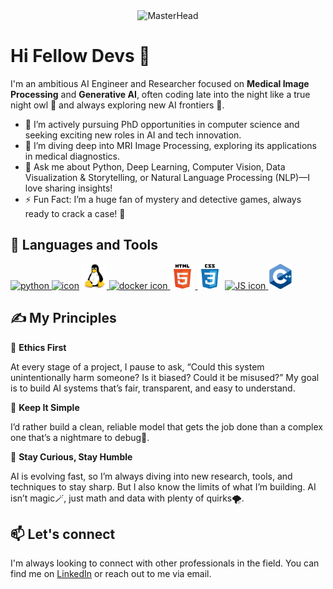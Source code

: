 <div style="display: flex; align-items: center; justify-content: center;">
  <img src="https://media2.giphy.com/media/v1.Y2lkPTc5MGI3NjExOTVlZGk0ZjFjM3pkNnE2YjBvYXkzaHZ5bmppYXJuYmlieGQ3cHFtNCZlcD12MV9pbnRlcm5hbF9naWZfYnlfaWQmY3Q9Zw/LMcB8XospGZO8UQq87/giphy.gif" alt="MasterHead">
</div>

<h1 style="text-align: left;">Hi Fellow Devs 👋</h1>
<p style="text-align: left;">I'm an ambitious AI Engineer and Researcher focused on <strong>Medical Image Processing</strong> and <strong>Generative AI</strong>, often coding late into the night like a true night owl 🦉 and always exploring new AI frontiers 🤖.</p>

- 🔭 I’m actively pursuing PhD opportunities in computer science and seeking exciting new roles in AI and tech innovation.
- 🌱 I’m diving deep into MRI Image Processing, exploring its applications in medical diagnostics.
- 💬 Ask me about Python, Deep Learning, Computer Vision, Data Visualization & Storytelling, or Natural Language Processing (NLP)—I love sharing insights!
- ⚡ Fun Fact: I’m a huge fan of mystery and detective games, always ready to crack a case! 🥸

## 🔨 Languages and Tools
<p style="text-align: left;"> 
<a href="https://www.python.org" target="_blank"> <img src="https://techstack-generator.vercel.app/python-icon.svg" alt="python" width="40" height="40" /> </a> 
<a href="https://www.github.com" target="_blank"> <img src="https://techstack-generator.vercel.app/github-icon.svg" alt="icon" width="50" height="50" /></a>
<a href="https://www.linux.org/" target="_blank"> <img src="https://raw.githubusercontent.com/devicons/devicon/master/icons/linux/linux-original.svg" alt="linux" width="40" height="40"/> </a> 
<a href="https://www.docker.com/" target="_blank"> <img src="https://techstack-generator.vercel.app/docker-icon.svg" alt="docker icon" width="40" height="40" /> </a> 
<a href="https://www.w3.org/html/" target="_blank"> <img src="https://raw.githubusercontent.com/devicons/devicon/master/icons/html5/html5-original-wordmark.svg" alt="html5" width="40" height="40"/> </a> 
<a href="https://www.w3schools.com/css/" target="_blank"> <img src="https://raw.githubusercontent.com/devicons/devicon/master/icons/css3/css3-original-wordmark.svg" alt="css3" width="40" height="40"/></a>
<a href="https://developer.mozilla.org/en-US/docs/Web/JavaScript" target="_blank"> <img src="https://techstack-generator.vercel.app/js-icon.svg" alt="JS icon" width="40" height="40"/> </a> 
<a href="https://www.w3schools.com/cpp/" target="_blank"> <img src="https://raw.githubusercontent.com/devicons/devicon/master/icons/cplusplus/cplusplus-original.svg" alt="cplusplus" width="40" height="40"/> </a> 

</p>

## ✍️ My Principles

🔗 **Ethics First**

At every stage of a project, I pause to ask, “Could this system unintentionally harm someone? Is it biased? Could it be misused?” My goal is to build AI systems that’s fair, transparent, and easy to understand.

🔗 **Keep It Simple**

I’d rather build a clean, reliable model that gets the job done than a complex one that’s a nightmare to debug🤯.

🔗 **Stay Curious, Stay Humble**

AI is evolving fast, so I’m always diving into new research, tools, and techniques to stay sharp. But I also know the limits of what I’m building. AI isn’t magic🪄, just math and data with plenty of quirks🌪.

## 📫 Let's connect
I'm always looking to connect with other professionals in the field. You can find me on [LinkedIn](https://www.linkedin.com/in/parisa-s-b811851a7) or reach out to me via email.
